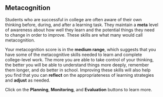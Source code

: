 ## Metacognition

Students who are successful in college are often aware of their own thinking before, during, and after a learning task. They maintain a **meta** level of awareness about how well they learn and the potential things they need to change in order to improve. These skills are what many would call metacognition. 

Your metacognition score is in the **medium range**, which suggests that you have some of the metacognitive skills needed to learn and complete college-level work. The more you are able to take control of your thinking, the better you will be able to understand things more deeply, remember them longer, and do better in school. Improving these skills will also help you find that you can **reflect** on the appropriateness of learning strategies and **adjust** as needed. 

Click on the **Planning**, **Monitoring**, and **Evaluation** buttons to learn more.
